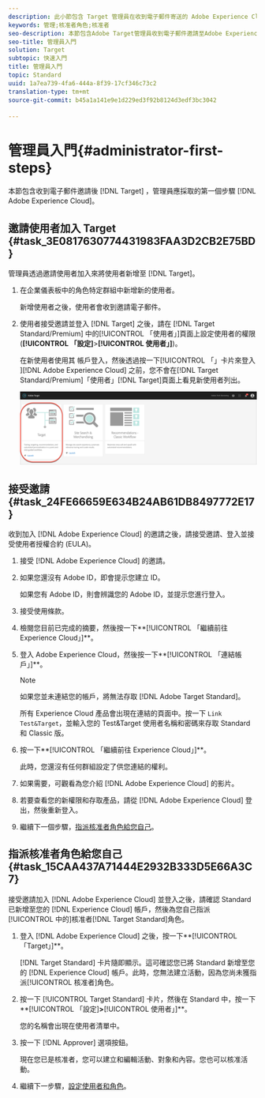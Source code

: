 ```yaml
---
description: 此小節包含 Target 管理員在收到電子郵件寄送的 Adobe Experience Cloud 加入邀請時應採取的前幾個步驟。
keywords: 管理;核准者角色;核准者
seo-description: 本節包含Adobe Target管理員收到電子郵件邀請至Adobe Experience Cloud後應採取的第一個步驟。
seo-title: 管理員入門
solution: Target
subtopic: 快速入門
title: 管理員入門
topic: Standard
uuid: 1a7ea739-4fa6-444a-8f39-17cf346c73c2
translation-type: tm+mt
source-git-commit: b45a1a141e9e1d229ed3f92b8124d3edf3bc3042

---
```



# 管理員入門{#administrator-first-steps}

本節包含收到電子郵件邀請後 [!DNL Target] ，管理員應採取的第一個步驟 [!DNL Adobe Experience Cloud]。

## 邀請使用者加入 Target {#task_3E0817630774431983FAA3D2CB2E75BD}

管理員透過邀請使用者加入來將使用者新增至 [!DNL Target]。

1. 在企業儀表板中的角色特定群組中新增新的使用者。

   新增使用者之後，使用者會收到邀請電子郵件。

1. 使用者接受邀請並登入 [!DNL Target] 之後，請在 [!DNL Target Standard/Premium] 中的[!UICONTROL 「使用者」]頁面上設定使用者的權限 (**[!UICONTROL 「設定]**&gt;**[!UICONTROL 使用者」]**)。

   在新使用者使用其 帳戶登入，然後透過按一下[!UICONTROL 「」卡片來登入 ][!DNL Adobe Experience Cloud] 之前，您不會在[!DNL Target Standard/Premium]「使用者」[!DNL Target]頁面上看見新使用者列出。

   ![目標卡](/help/administrating-target/assets/target_card_new.png)

## 接受邀請 {#task_24FE66659E634B24AB61DB8497772E17}

收到加入 [!DNL Adobe Experience Cloud] 的邀請之後，請接受邀請、登入並接受使用者授權合約 (EULA)。

1. 接受 [!DNL Adobe Experience Cloud] 的邀請。
1. 如果您還沒有 Adobe ID，即會提示您建立 ID。

   如果您有 Adobe ID，則會辨識您的 Adobe ID，並提示您進行登入。
1. 接受使用條款。
1. 檢閱您目前已完成的摘要，然後按一下**[!UICONTROL 「繼續前往 Experience Cloud」]**。
1. 登入 Adobe Experience Cloud，然後按一下**[!UICONTROL 「連結帳戶」]**。

   >[!NOTE]
   >
   >如果您並未連結您的帳戶，將無法存取 [!DNL Adobe Target Standard]。

   所有 Experience Cloud 產品會出現在連結的頁面中。按一下 `Link Test&Target`，並輸入您的 Test&amp;Target 使用者名稱和密碼來存取 Standard 和 Classic 版。
1. 按一下**[!UICONTROL 「繼續前往 Experience Cloud」]**。

   此時，您還沒有任何群組設定了供您連結的權利。
1. 如果需要，可觀看為您介紹 [!DNL Adobe Experience Cloud] 的影片。
1. 若要查看您的新權限和存取產品，請從 [!DNL Adobe Experience Cloud] 登出，然後重新登入。
1. 繼續下一個步驟，[指派核准者角色給您自己](../administrating-target/start-target.md#task_15CAA437A71444E2932B333D5E66A3C7)。

## 指派核准者角色給您自己 {#task_15CAA437A71444E2932B333D5E66A3C7}

接受邀請加入 [!DNL Adobe Experience Cloud] 並登入之後，請確認 Standard 已新增至您的 [!DNL Experience Cloud] 帳戶，然後為您自己指派 [!UICONTROL  中的]核准者[!DNL Target Standard]角色。

1. 登入 [!DNL Adobe Experience Cloud] 之後，按一下**[!UICONTROL 「Target」]**。

   [!DNL Target Standard] 卡片隨即顯示。這可確認您已將 Standard 新增至您的 [!DNL Experience Cloud] 帳戶。此時，您無法建立活動，因為您尚未獲指派[!UICONTROL 核准者]角色。
1. 按一下 [!UICONTROL Target Standard] 卡片，然後在 Standard 中，按一下**[!UICONTROL 「設定]**&gt;**[!UICONTROL 使用者」]**。

   您的名稱會出現在使用者清單中。
1. 按一下 [!DNL Approver] 選項按鈕。

   現在您已是核准者，您可以建立和編輯活動、對象和內容。您也可以核准活動。
1. 繼續下一步驟，[設定使用者和角色](../administrating-target/c-user-management/c-user-management/user-management.md#concept_501166A5F8FB4964A3AAA15D6095C6BE)。
